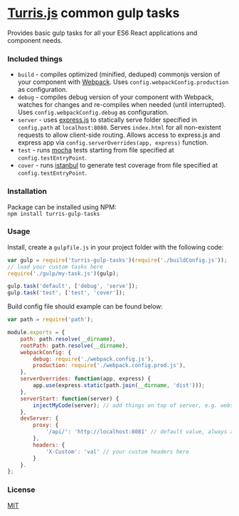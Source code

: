 # [Turris.js](https://github.com/turrisjs) common gulp tasks

Provides basic gulp tasks for all your ES6 React applications and component needs.  

### Included things

- `build` - compiles optimized (minified, deduped) commonjs version of your component with [Webpack](http://webpack.github.io/). Uses `config.webpackConfig.production` as configuration.
- `debug` - compiles debug version of your component with Webpack, watches for changes and re-compiles when needed (until interrupted). Uses `config.webpackConfig.debug` as configuration.
- `server` - uses [express.js](http://expressjs.com/) to statically serve folder specified in `config.path` at `localhost:8080`. Serves `index.html` for all non-existent requests to allow client-side routing. Allows access to express.js and express app via `config.serverOverrides(app, express)` function.
- `test` - runs [mocha](http://mochajs.org/) tests starting from file specified at `config.testEntryPoint`.
- `cover` - runs [istanbul](https://gotwarlost.github.io/istanbul/) to generate test coverage from file specified at `config.testEntryPoint`.

### Installation

Package can be installed using NPM:  
`npm install turris-gulp-tasks`

### Usage

Install, create a `gulpfile.js` in your project folder with the following code:
```js
var gulp = require('turris-gulp-tasks')(require('./buildConfig.js'));
// load your custom tasks here
require('./gulp/my-task.js')(gulp);

gulp.task('default', ['debug', 'serve']);
gulp.task('test', ['test', 'cover']);
```

Build config file should example can be found below:
```js
var path = require('path');

module.exports = {
    path: path.resolve(__dirname),
    rootPath: path.resolve(__dirname),
    webpackConfig: {
        debug: require('./webpack.config.js'),
        production: require('./webpack.config.prod.js'),
    },
    serverOverrides: function(app, express) {
        app.use(express.static(path.join(__dirname, 'dist')));
    },
    serverStart: function(server) {
        injectMyCode(server); // add things on top of server, e.g. websockets server
    },
    devServer: {
        proxy: {
            '/api/': 'http://localhost:8081' // default value, always appended if not passed from outside
        },
        headers: {
            'X-Custom': 'val' // your custom headers here
        }
    }.
};
```

### License

[MIT](http://opensource.org/licenses/MIT)
